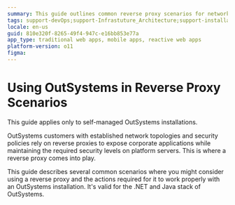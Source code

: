 ```yaml
---
summary: This guide outlines common reverse proxy scenarios for network topologies and security policies that rely reverse proxies and actions to make them work with OutSystems self-managed installations.
tags: support-devOps;support-Infrastuture_Architecture;support-installation;support-Installation_Configuration;support-maintenance;support-Security
locale: en-us
guid: 810e320f-8265-49f4-947c-e16bb853e77a
app_type: traditional web apps, mobile apps, reactive web apps
platform-version: o11
figma:
---
```

# Using OutSystems in Reverse Proxy Scenarios

<div class="info" markdown="1">

This guide applies only to self-managed OutSystems installations.

</div>

OutSystems customers with established network topologies and security policies rely on reverse proxies to expose corporate applications while maintaining the required security levels on platform servers. This is where a reverse proxy comes into play.

This guide describes several common scenarios where you might consider using a reverse proxy and the actions required for it to work properly with an OutSystems installation. It's valid for the .NET and Java stack of OutSystems.
